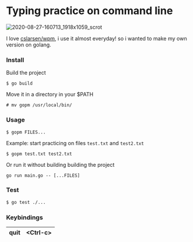 # Typing practice on command line

![2020-08-27-160713_1918x1059_scrot](https://user-images.githubusercontent.com/24639564/91452952-7e8ecd80-e87f-11ea-86c6-926c6c00f4e8.png)

I love [cslarsen/wpm](https://github.com/cslarsen/wpm), i use it almost everyday! so i wanted to make my own version on golang.

### Install
Build the project
```
$ go build
```

Move it in a directory in your $PATH
```
# mv gopm /usr/local/bin/
```

### Usage
```
$ gopm FILES...
```

Example: start practicing on files `test.txt` and `test2.txt`
```
$ gopm test.txt test2.txt
```

Or run it without building building the project
```
go run main.go -- [...FILES]
```

### Test
```sh
$ go test ./...
```

### Keybindings
| quit | \<Ctrl-c\> |
|------|-------|
